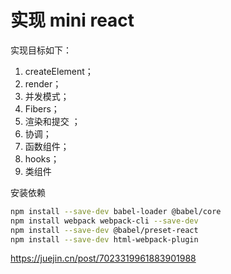 # 实现 mini react

实现目标如下：

1. createElement；
2. render；
3. 并发模式；
4. Fibers；
5. 渲染和提交 ；
6. 协调；
7. 函数组件；
8. hooks；
9. 类组件

安装依赖

```bash
npm install --save-dev babel-loader @babel/core
npm install webpack webpack-cli --save-dev
npm install --save-dev @babel/preset-react
npm install --save-dev html-webpack-plugin
```

<https://juejin.cn/post/7023319961883901988>
